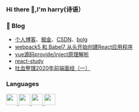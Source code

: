 ### Hi there 👋,I'm harry(诗语）

###  📖   Blog
- [个人博客](https://webharry.github.io/)、[掘金](https://juejin.cn/user/2867156542299816/posts)、[CSDN](https://blog.csdn.net/web_harry?spm=1010.2135.3001.5113)、[bolg](https://github.com/webharry/blog)
- [webpack5 和 Babel7 从头开始创建React应用程序](https://juejin.im/post/6890079766087467015/)
- [vue源码provide/inject原理解析](https://github.com/webharry/blog/issues/2)
- [react-study](https://github.com/webharry/react-study) 
- [吐血整理2020年前端面经（一）](https://juejin.cn/post/6911590352071688200)

### Languages
<a href="https://medium.com/@zluvsand">
    <code><img height="30" src="https://www.vectorlogo.zone/logos/w3_html5/w3_html5-ar21.svg"></code>
</a>
<a href="https://medium.com/@zluvsand">
  <code><img height="30" src="https://www.vectorlogo.zone/logos/w3_css/w3_css-ar21.svg"></code>
</a> 
<a href="https://medium.com/@zluvsand">
  <code><img height="30" src="https://www.vectorlogo.zone/logos/reactjs/reactjs-ar21.svg"></code>
</a> 
<a href="https://medium.com/@zluvsand">
  <code><img height="30" src="https://www.vectorlogo.zone/logos/git-scm/git-scm-ar21.svg"></code>
</a>
